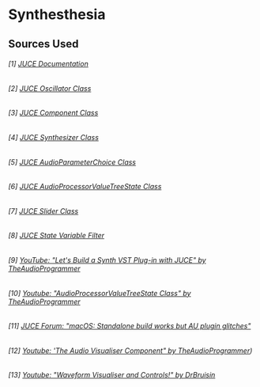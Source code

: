 # Synthesthesia





## Sources Used
###### [1] [JUCE Documentation](https://docs.juce.com/master/index.html)
###### [2] [JUCE Oscillator Class](https://docs.juce.com/master/classdsp_1_1Oscillator.html)
###### [3] [JUCE Component Class](https://docs.juce.com/master/classComponent.html)
###### [4] [JUCE Synthesizer Class](https://docs.juce.com/master/classSynthesiser.html)
###### [5] [JUCE AudioParameterChoice Class](https://docs.juce.com/master/classAudioParameterChoice.html)
###### [6] [JUCE AudioProcessorValueTreeState Class](https://docs.juce.com/master/classAudioProcessorValueTreeState.html)
###### [7] [JUCE Slider Class](https://docs.juce.com/master/classSlider.html)
###### [8] [JUCE State Variable Filter](https://docs.juce.com/master/classdsp_1_1StateVariableTPTFilter.html)
###### [9] [YouTube: "Let's Build a Synth VST Plug-in with JUCE" by TheAudioProgrammer](https://www.youtube.com/playlist?list=PLLgJJsrdwhPwJimt5vtHtNmu63OucmPck)
###### [10] [Youtube: "AudioProcessorValueTreeState Class" by TheAudioProgrammer](https://www.youtube.com/watch?v=nkQPsYOdIrk)
###### [11] [JUCE Forum: "macOS: Standalone build works but AU plugin glitches"](https://forum.juce.com/t/macos-standalone-build-works-but-au-plugin-glitches/50158)
###### [12] [Youtube: 'The Audio Visualiser Component" by TheAudioProgrammer](https://www.youtube.com/watch?v=vWAJo30fizQ))
###### [13] [Youtube: "Waveform Visualiser and Controls!" by DrBruisin](https://www.youtube.com/watch?v=BN-LWOgBkNw)



